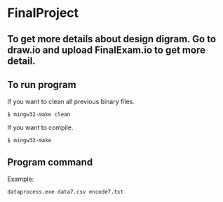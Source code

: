 # FinalProject

## To get more details about design digram. Go to draw.io and upload FinalExam.io to get more detail.

## To run program

If you want to clean all previous binary files.
```
$ mingw32-make clean 
```

If you want to compile.
```
$ mingw32-make
```

## Program command

Example:
```
dataprocess.exe data7.csv encode7.txt
```
